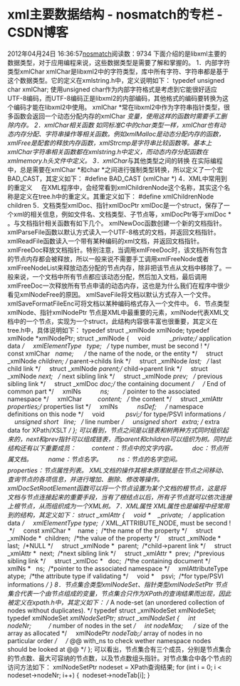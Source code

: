 # xml主要数据结构 - nosmatch的专栏 - CSDN博客
2012年04月24日 16:36:57[nosmatch](https://me.csdn.net/HDUTigerkin)阅读数：9734
下面介绍的是libxml主要的数据类型，对于应用编程来说，这些数据类型是需要了解和掌握的。
1．内部字符类型xmlChar
xmlChar是libxml2中的字符类型，库中所有字符、字符串都是基于这个数据类型。它的定义在xmlstring.h中，定义说明如下：
typedef unsigned char xmlChar;
使用unsigned char作为内部字符格式是考虑到它能很好适应UTF-8编码，而UTF-8编码正是libxml2的内部编码，其他格式的编码要转换为这个编码才能在libxml2中使用。
xmlChar *常在libxml2中作为字符串指针类型，很多函数会返回一个动态分配内存的xmlChar *变量，使用这样的函数时需要手工删除内存。
2．xmlChar相关函数
如同标准C中的char类型一样，xmlChar也有动态内存分配、字符串操作等相关函数。例如xmlMalloc是动态分配内存的函数，xmlFree是配套的释放内存函数，xmlStrcmp是字符串比较函数等。基本上xmlChar字符串相关函数都在xmlstring.h中定义，而动态内存分配函数在xmlmemory.h头文件中定义。
3．xmlChar*与其他类型之间的转换
在实际编程中，总是需要在xmlChar *和char *之间进行强制类型转换，所以定义了一个宏BAD_CAST，其定义如下：
#define BAD_CAST (xmlChar *)
4．XML中常用到的重定义
    在XML程序中，会经常看到xmlChildrenNode这个名称，其实这个名称是定义在tree.h中的重定义。其重定义如下：
#define xmlChildrenNode children
5．文档类型xmlDoc、指针xmlDocPtr
xmlDoc是一个struct，保存了一个xml的相关信息，例如文件名、文档类型、子节点等，xmlDocPtr等于xmlDoc * 。与文档指针相关函数有如下几个。
xmlNewDoc函数创建一个新的文档指针。
xmlParseFile函数以默认方式读入一个UTF-8格式的文档，并返回文档指针。
xmlReadFile函数读入一个带有某种编码的xml文档，并返回文档指针。
xmlFreeDoc释放文档指针。特别注意，当调用xmlFreeDoc时，该文档所有包含的节点内存都会被释放，所以一般来说不需要手工调用xmlFreeNode或者xmlFreeNodeList来释放动态分配的节点内存，除非把该节点从文档中移除了。一般来说，一个文档中所有节点都应该动态分配，然后加入文档，最后调用xmlFreeDoc一次释放所有节点申请的动态内存，这也是为什么我们在程序中很少看见xmlNodeFree的原因。
xmlSaveFile将文档以默认方式存入一个文件。
xmlSaveFormatFileEnc可将文档以某种编码格式存入一个文件中。
6．节点类型xmlNode、指针xmlNodePtr
节点是XML中最重要的元素，xmlNode代表XML文档中的一个节点，实现为一个struct，此结构内容很丰富也很重要，其定义在tree.h中，具体说明如下：
typedef struct _xmlNode xmlNode;
typedef xmlNode *xmlNodePtr;
struct _xmlNode {
    void           *_private;/* application data */
    xmlElementType   type;   /* type number, must be second ! */
    const xmlChar   *name;      /* the name of the node, or the entity */
    struct _xmlNode *children; /* parent->childs link */
    struct _xmlNode *last;   /* last child link */
    struct _xmlNode *parent;/* child->parent link */
    struct _xmlNode *next;   /* next sibling link */
    struct _xmlNode *prev;   /* previous sibling link */
    struct _xmlDoc *doc;/* the containing document */
    /* End of common part */
    xmlNs           *ns;        /* pointer to the associated namespace */
    xmlChar         *content;   /* the content */
    struct _xmlAttr *properties;/* properties list */
    xmlNs           *nsDef;     /* namespace definitions on this node */
    void            *psvi;/* for type/PSVI informations */
    unsigned short   line;   /* line number */
    unsigned short   extra; /* extra data for XPath/XSLT */
};
可以看到，节点之间是以链表和树两种方式同时组织起来的，next和prev指针可以组成链表，而parent和children可以组织为树。同时此结构还有以下重要成员：
        content：节点中的文字内容。
        doc：节点所属文档。
        name：节点名字。
        ns：节点的名字空间。
        properties：节点属性列表。
XML文档的操作其根本原理就是在节点之间移动、查询节点的各项信息，并进行增加、删除、修改等操作。
xmlDocSetRootElement函数可以将一个节点设置为某个文档的根节点，这是将文档与节点连接起来的重要手段，当有了根结点以后，所有子节点就可以依次连接上根节点，从而组织成为一个XML树。
7．XML属性
XML属性也是编程中经常用到的结构，其定义如下：
struct _xmlAttr {
    void *    _private;   /* application data */
    xmlElementType type;  /* XML_ATTRIBUTE_NODE, must be second !  */
    const xmlChar *    name ;  /*the name of the property */
    struct _xmlNode *  children;  /*the value of the property */
    struct _xmlNode *  last;  /*NULL */
    struct _xmlNode *  parent;  /*child->parent link */
    struct _xmlAttr *  next;  /*next sibling link */
    struct _xmlAttr *  prev;  /*previous sibling link */
    struct _xmlDoc *   doc;  /*the containing document */
    xmlNs *   ns;  /*pointer to the associated namespace */
    xmlAttributeType   atype;  /*the attribute type if validating */
    void *    psvi;  /*for type/PSVI informations */
}
8．节点集合类型xmlNodeSet、指针类型xmlNodeSetPtr
节点集合代表一个由节点组成的变量，节点集合只作为XPath的查询结果而出现，因此被定义在xpath.h中，其定义如下：
/* A node-set (an unordered collection of nodes without duplicates). */
typedef struct _xmlNodeSet xmlNodeSet;
typedef xmlNodeSet *xmlNodeSetPtr;
struct _xmlNodeSet {
    int nodeNr;          /* number of nodes in the set */
    int nodeMax;      /* size of the array as allocated */
    xmlNodePtr *nodeTab;/* array of nodes in no particular order */
    /* @@ with_ns to check wether namespace nodes should be looked at @@ */
};
可以看出，节点集合有三个成员，分别是节点集合的节点数、最大可容纳的节点数，以及节点数组头指针。对节点集合中各个节点的访问方法如下：
xmlNodeSetPtr nodeset = XPath查询结果;
for (int i = 0; i < nodeset->nodeNr; i++)
{
 nodeset->nodeTab[i];
}
